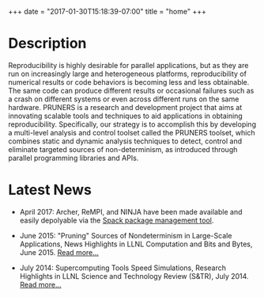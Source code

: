 +++
date = "2017-01-30T15:18:39-07:00"
title = "home"
+++

# Description

Reproducibility is highly desirable for parallel applications, but as they are run on increasingly large and heterogeneous platforms, reproducibility of numerical results or code behaviors is becoming less and less obtainable. The same code can produce different results or occasional failures such as a crash on different systems or even across different runs on the same hardware. PRUNERS is a research and development project that aims at innovating scalable tools and techniques to aid applications in obtaining reproducibility. Specifically, our strategy is to accomplish this by developing a multi-level analysis and control toolset called the PRUNERS toolset, which combines static and dynamic analysis techniques to detect, control and eliminate targeted sources of non-determinism, as introduced through parallel programming libraries and APIs.

<h1 id="news">Latest News</h2>
<ul>
	<li><p>April 2017: Archer, ReMPI, and NINJA have been made available and easily depolyable via the <a class="smooth-link" href="https://github.com/LLNL/spack" target="_blank"><u>Spack package management tool</u></a>.</p></li>
	<li><p>June 2015: "Pruning" Sources of Nondeterminism in Large-Scale Applications, News Highlights in LLNL Computation and Bits and Bytes, June 2015. <a class="smooth-link" href="http://computation.llnl.gov/newsroom/pruning-sources-nondeterminism-large-scale-applications" target="_blank"><u>Read more...</u></a></p></li>
	<li><p>July 2014: Supercomputing Tools Speed Simulations, Research Highlights in LLNL Science and Technology Review (S&TR), July 2014. <a class="smooth-link" href="https://str.llnl.gov/july-2014/ahn" target="_blank"><u>Read more...</u></a></p></li>
</ul>
